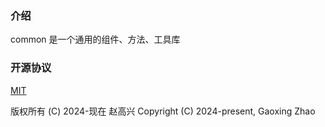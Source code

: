 
### 介绍

common 是一个通用的组件、方法、工具库


### 开源协议

[MIT](https://opensource.org/licenses/MIT)

版权所有 (C) 2024-现在 赵高兴
Copyright (C) 2024-present, Gaoxing Zhao
